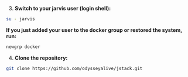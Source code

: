 3. **Switch to your jarvis user (login shell):**

```bash
su - jarvis
```

**If you just added your user to the docker group or restored the system, run:**
```bash
newgrp docker
```

4. **Clone the repository:**

```bash
git clone https://github.com/odysseyalive/jstack.git
```
